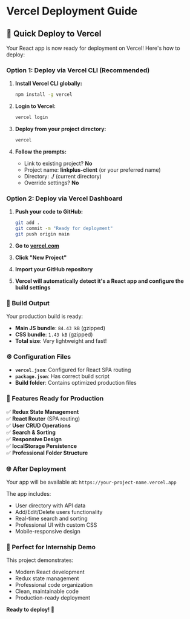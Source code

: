 # Vercel Deployment Guide

## 🚀 Quick Deploy to Vercel

Your React app is now ready for deployment on Vercel! Here's how to deploy:

### Option 1: Deploy via Vercel CLI (Recommended)

1. **Install Vercel CLI globally:**

   ```bash
   npm install -g vercel
   ```

2. **Login to Vercel:**

   ```bash
   vercel login
   ```

3. **Deploy from your project directory:**

   ```bash
   vercel
   ```

4. **Follow the prompts:**
   - Link to existing project? **No**
   - Project name: **linkplus-client** (or your preferred name)
   - Directory: **./** (current directory)
   - Override settings? **No**

### Option 2: Deploy via Vercel Dashboard

1. **Push your code to GitHub:**

   ```bash
   git add .
   git commit -m "Ready for deployment"
   git push origin main
   ```

2. **Go to [vercel.com](https://vercel.com)**
3. **Click "New Project"**
4. **Import your GitHub repository**
5. **Vercel will automatically detect it's a React app and configure the build settings**

### 📁 Build Output

Your production build is ready:

- **Main JS bundle**: `84.43 kB` (gzipped)
- **CSS bundle**: `1.43 kB` (gzipped)
- **Total size**: Very lightweight and fast!

### ⚙️ Configuration Files

- **`vercel.json`**: Configured for React SPA routing
- **`package.json`**: Has correct build script
- **Build folder**: Contains optimized production files

### 🔧 Features Ready for Production

✅ **Redux State Management**  
✅ **React Router** (SPA routing)  
✅ **User CRUD Operations**  
✅ **Search & Sorting**  
✅ **Responsive Design**  
✅ **localStorage Persistence**  
✅ **Professional Folder Structure**

### 🌐 After Deployment

Your app will be available at: `https://your-project-name.vercel.app`

The app includes:

- User directory with API data
- Add/Edit/Delete users functionality
- Real-time search and sorting
- Professional UI with custom CSS
- Mobile-responsive design

### 🎯 Perfect for Internship Demo

This project demonstrates:

- Modern React development
- Redux state management
- Professional code organization
- Clean, maintainable code
- Production-ready deployment

**Ready to deploy! 🚀**

